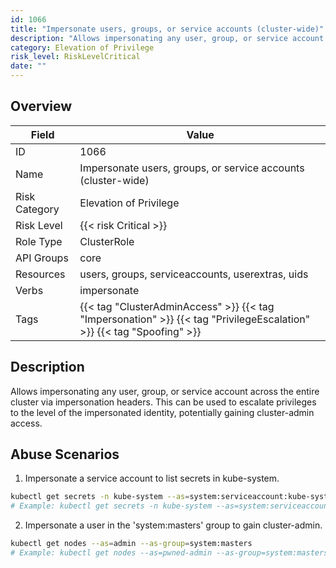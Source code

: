 ```yaml
---
id: 1066
title: "Impersonate users, groups, or service accounts (cluster-wide)"
description: "Allows impersonating any user, group, or service account across the entire cluster via impersonation headers. This can be used to escalate privileges to the level of the impersonated identity, potentially gaining cluster-admin access."
category: Elevation of Privilege
risk_level: RiskLevelCritical
date: ""
---
```


## Overview

| Field         | Value                                                                                                                 |
| ------------- | --------------------------------------------------------------------------------------------------------------------- |
| ID            | 1066                                                                                                                  |
| Name          | Impersonate users, groups, or service accounts (cluster-wide)                                                         |
| Risk Category | Elevation of Privilege                                                                                                |
| Risk Level    | {{< risk Critical >}}                                                                                                 |
| Role Type     | ClusterRole                                                                                                           |
| API Groups    | core                                                                                                                  |
| Resources     | users, groups, serviceaccounts, userextras, uids                                                                      |
| Verbs         | impersonate                                                                                                           |
| Tags          | {{< tag "ClusterAdminAccess" >}} {{< tag "Impersonation" >}} {{< tag "PrivilegeEscalation" >}} {{< tag "Spoofing" >}} |

## Description

Allows impersonating any user, group, or service account across the entire cluster via impersonation headers. This can be used to escalate privileges to the level of the impersonated identity, potentially gaining cluster-admin access.

## Abuse Scenarios

1. Impersonate a service account to list secrets in kube-system.

```bash
kubectl get secrets -n kube-system --as=system:serviceaccount:kube-system:default
# Example: kubectl get secrets -n kube-system --as=system:serviceaccount:kube-system:kube-controller-manager

```

2. Impersonate a user in the 'system:masters' group to gain cluster-admin.

```bash
kubectl get nodes --as=admin --as-group=system:masters
# Example: kubectl get nodes --as=pwned-admin --as-group=system:masters

```
